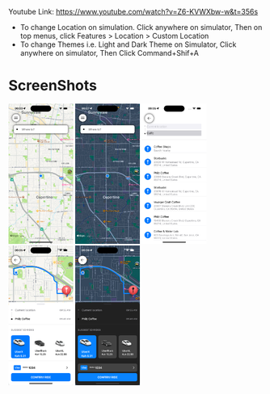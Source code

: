 Youtube Link: https://www.youtube.com/watch?v=Z6-KVWXbw-w&t=356s

- To change Location on simulation. Click anywhere on simulator, Then on top menus, click Features > Location > Custom Location
- To change Themes i.e. Light and Dark Theme on Simulator, Click anywhere on simulator, Then Click Command+Shif+A

# ScreenShots
<img src="images/Map.png" width="128"/>
<img src="images/MapDark.png" width="128"/>
<img src="images/SearchLocation.png" width="128"/>
<img src="images/SelectTrip.png" width="128"/>
<img src="images/SelectTripDark.png" width="128"/>
